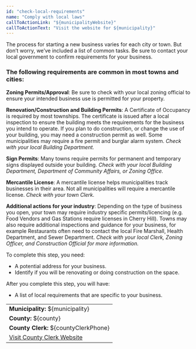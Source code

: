 ```yaml
---
id: "check-local-requirements"
name: "Comply with local laws"
callToActionLink: "${municipalityWebsite}"
callToActionText: "Visit the website for ${municipality}"
---
```


The process for starting a new business varies for each city or town. But don’t worry, we’ve included a list of common tasks. Be sure to contact your local government to confirm requirements for your business.

### The following requirements are common in most towns and cities:

**Zoning Permits/Approval**: Be sure to check with your local zoning official to ensure your intended business use is permitted for your property.

**Renovation/Construction and Building Permits**: A Certificate of Occupancy is required by most townships. The certificate is issued after a local inspection to ensure the building meets the requirements for the business you intend to operate. If you plan to do construction, or change the use of your building, you may need a construction permit as well. Some municipalities may require a fire permit and burglar alarm system. *Check with your local Building Department.*

**Sign Permits**: Many towns require permits for permanent and temporary signs displayed outside your building. *Check with your local Building Department, Department of Community Affairs, or Zoning Office.*

**Mercantile License**: A mercantile license helps municipalities track businesses in their area. Not all municipalities will require a mercantile license. *Check with your town Clerk.*

**Additional actions for your industry**: Depending on the type of business you open, your town may require industry specific permits/licencing (e.g. Food Vendors and Gas Stations require licenses in Cherry Hill). Towns may also require additional inspections and guidance for your business, for example Restaurants often need to contact the local Fire Marshall, Health Department, and Sewer Department. *Check with your local Clerk, Zoning Officer, and Construction Official for more information.*

To complete this step, you need:
- A potential address for your business.
- Identify if you will be renovating or doing construction on the space.

After you complete this step, you will have:
- A list of local requirements that are specific to your business.

||
|---|
| **Municipality:** ${municipality} |
| **County:** ${county} |
| **County Clerk:** ${countyClerkPhone} |
| [Visit County Clerk Website](${countyClerkWebsite}) |
